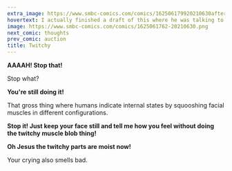 ```yaml
---
extra_image: https://www.smbc-comics.com/comics/162506179920210630after.png
hovertext: I actually finished a draft of this where he was talking to an alien, but then realized the alien was making facial expressions the whole time.
image: https://www.smbc-comics.com/comics/1625061762-20210630.png
next_comic: thoughts
prev_comic: auction
title: Twitchy
---
```


**AAAAH! Stop that!**

Stop what?

**You're still doing it!**

That gross thing where humans indicate internal states by squooshing facial muscles in different configurations.

**Stop it! Just keep your face still and tell me how you feel without doing the twitchy muscle blob thing!**

**Oh Jesus the twitchy parts are moist now!**

Your crying also smells bad.

